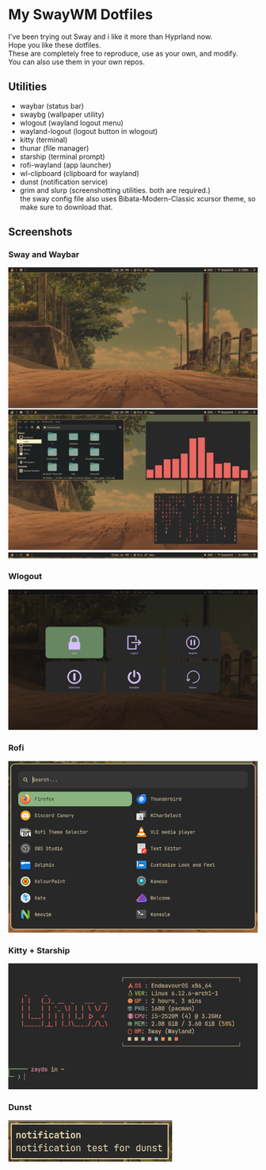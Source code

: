 # My SwayWM Dotfiles
I've been trying out Sway and i like it more than Hyprland now.\
Hope you like these dotfiles.\
These are completely free to reproduce, use as your own, and modify.\
You can also use them in your own repos.
## Utilities
- waybar (status bar)
- swaybg (wallpaper utility)
- wlogout (wayland logout menu)
- wayland-logout (logout button in wlogout)
- kitty (terminal)
- thunar (file manager)
- starship (terminal prompt)
- rofi-wayland (app launcher)
- wl-clipboard (clipboard for wayland)
- dunst (notification service)
- grim and slurp (screenshotting utilities. both are required.)\
the sway config file also uses Bibata-Modern-Classic xcursor theme, so make sure to download that.
## Screenshots
### Sway and Waybar
<img src="assets/sway1.png">

<img src="assets/swaywm1.png">

<img src="assets/waybar.png">

### Wlogout

<img src="assets/wlogout.png">

### Rofi

<img src="assets/rofi.png">

### Kitty + Starship

<img src="assets/kitty.png">

### Dunst

<img src="assets/dunst.png">
